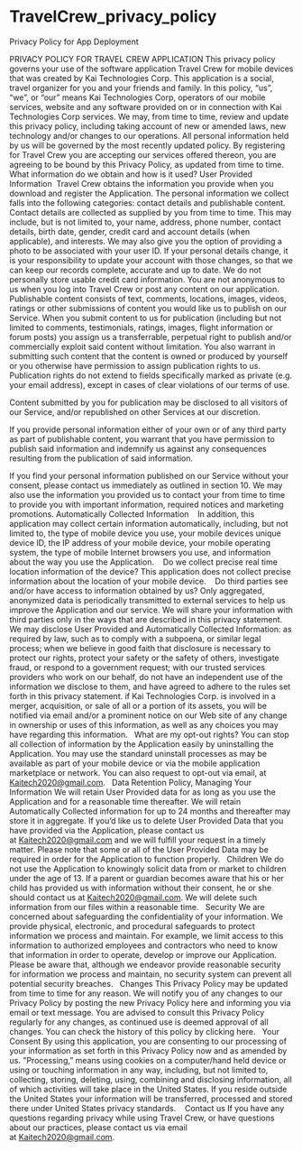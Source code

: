 # TravelCrew_privacy_policy
Privacy Policy for App Deployment

PRIVACY POLICY FOR TRAVEL CREW APPLICATION
This privacy policy governs your use of the software application Travel Crew for mobile devices that was created by Kai Technologies Corp. This application is a social, travel organizer for you and your friends and family. In this policy, “us”, “we”, or “our” means Kai Technologies Corp, operators of our mobile services, website and any software provided on or in connection with Kai Technologies Corp services. 
We may, from time to time, review and update this privacy policy, including taking account of new or amended laws, new technology and/or changes to our operations. All personal information held by us will be governed by the most recently updated policy. By registering for Travel Crew you are accepting our services offered thereon, you are agreeing to be bound by this Privacy Policy, as updated from time to time.  
What information do we obtain and how is it used?
User Provided Information 
Travel Crew obtains the information you provide when you download and register the Application. The personal information we collect falls into the following categories: contact details and publishable content.
Contact details are collected as supplied by you from time to time. This may include, but is not limited to, your name, address, phone number, contact details, birth date, gender, credit card and account details (when applicable), and interests. We may also give you the option of providing a photo to be associated with your user ID. If your personal details change, it is your responsibility to update your account with those changes, so that we can keep our records complete, accurate and up to date. We do not personally store usable credit card information. You are not anonymous to us when you log into Travel Crew or post any content on our application.
Publishable content consists of text, comments, locations, images, videos, ratings or other submissions of content you would like us to publish on our Service. When you submit content to us for publication (including but not limited to comments, testimonials, ratings, images, flight information or forum posts) you assign us a transferrable, perpetual right to publish and/or commercially exploit said content without limitation. You also warrant in submitting such content that the content is owned or produced by yourself or you otherwise have permission to assign publication rights to us. Publication rights do not extend to fields specifically marked as private (e.g. your email address), except in cases of clear violations of our terms of use.

Content submitted by you for publication may be disclosed to all visitors of our Service, and/or republished on other Services at our discretion.

If you provide personal information either of your own or of any third party as part of publishable content, you warrant that you have permission to publish said information and indemnify us against any consequences resulting from the publication of said information.

If you find your personal information published on our Service without your consent, please contact us immediately as outlined in section 10.
We may also use the information you provided us to contact your from time to time to provide you with important information, required notices and marketing promotions.
Automatically Collected Information 
 
In addition, this application may collect certain information automatically, including, but not limited to, the type of mobile device you use, your mobile devices unique device ID, the IP address of your mobile device, your mobile operating system, the type of mobile Internet browsers you use, and information about the way you use the Application. 
 
Do we collect precise real time location information of the device?
This application does not collect precise information about the location of your mobile device. 
 
Do third parties see and/or have access to information obtained by us?
Only aggregated, anonymized data is periodically transmitted to external services to help us improve the Application and our service. We will share your information with third parties only in the ways that are described in this privacy statement.
We may disclose User Provided and Automatically Collected Information:
as required by law, such as to comply with a subpoena, or similar legal process;
when we believe in good faith that disclosure is necessary to protect our rights, protect your safety or the safety of others, investigate fraud, or respond to a government request;
with our trusted services providers who work on our behalf, do not have an independent use of the information we disclose to them, and have agreed to adhere to the rules set forth in this privacy statement.
if Kai Technologies Corp. is involved in a merger, acquisition, or sale of all or a portion of its assets, you will be notified via email and/or a prominent notice on our Web site of any change in ownership or uses of this information, as well as any choices you may have regarding this information.
 
What are my opt-out rights?
You can stop all collection of information by the Application easily by uninstalling the Application. You may use the standard uninstall processes as may be available as part of your mobile device or via the mobile application marketplace or network. You can also request to opt-out via email, at Kaitech2020@gmail.com.
 
Data Retention Policy, Managing Your Information
We will retain User Provided data for as long as you use the Application and for a reasonable time thereafter. We will retain Automatically Collected information for up to 24 months and thereafter may store it in aggregate. If you’d like us to delete User Provided Data that you have provided via the Application, please contact us at Kaitech2020@gmail.com and we will fulfill your request in a timely matter. Please note that some or all of the User Provided Data may be required in order for the Application to function properly.
 
Children
We do not use the Application to knowingly solicit data from or market to children under the age of 13. If a parent or guardian becomes aware that his or her child has provided us with information without their consent, he or she should contact us at Kaitech2020@gmail.com. We will delete such information from our files within a reasonable time.
 
Security
We are concerned about safeguarding the confidentiality of your information. We provide physical, electronic, and procedural safeguards to protect information we process and maintain. For example, we limit access to this information to authorized employees and contractors who need to know that information in order to operate, develop or improve our Application. Please be aware that, although we endeavor provide reasonable security for information we process and maintain, no security system can prevent all potential security breaches.
 
Changes
This Privacy Policy may be updated from time to time for any reason. We will notify you of any changes to our Privacy Policy by posting the new Privacy Policy here and informing you via email or text message. You are advised to consult this Privacy Policy regularly for any changes, as continued use is deemed approval of all changes. You can check the history of this policy by clicking here.
 
Your Consent
By using this application, you are consenting to our processing of your information as set forth in this Privacy Policy now and as amended by us. "Processing,” means using cookies on a computer/hand held device or using or touching information in any way, including, but not limited to, collecting, storing, deleting, using, combining and disclosing information, all of which activities will take place in the United States. If you reside outside the United States your information will be transferred, processed and stored there under United States privacy standards. 
 
Contact us
If you have any questions regarding privacy while using Travel Crew, or have questions about our practices, please contact us via email at Kaitech2020@gmail.com.
